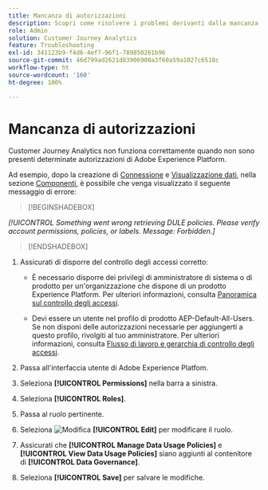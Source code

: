 ```yaml
---
title: Mancanza di autorizzazioni
description: Scopri come risolvere i problemi derivanti dalla mancanza di autorizzazioni
role: Admin
solution: Customer Journey Analytics
feature: Troubleshooting
exl-id: 341123b9-f4d6-4ef7-96f1-789850261b96
source-git-commit: 46d799ad2621d83906908a3f60a59a1027c6518c
workflow-type: ht
source-wordcount: '160'
ht-degree: 100%

---
```


# Mancanza di autorizzazioni

Customer Journey Analytics non funziona correttamente quando non sono presenti determinate autorizzazioni di Adobe Experience Platform.

Ad esempio, dopo la creazione di [Connessione](../connections/overview.md) e [Visualizzazione dati](../data-views/data-views.md), nella sezione [Componenti](/help/data-views/create-dataview.md#components), è possibile che venga visualizzato il seguente messaggio di errore:


>[!BEGINSHADEBOX]

*[!UICONTROL Something went wrong retrieving DULE policies. Please verify account permissions, policies, or labels. Message: Forbidden.]*

>[!ENDSHADEBOX]


1. Assicurati di disporre del controllo degli accessi corretto:

   * È necessario disporre dei privilegi di amministratore di sistema o di prodotto per un&#39;organizzazione che dispone di un prodotto Experience Platform. Per ulteriori informazioni, consulta [Panoramica sul controllo degli accessi](https://experienceleague.adobe.com/docs/experience-platform/access-control/home.html?lang=it#platform-permissions).

   * Devi essere un utente nel profilo di prodotto AEP-Default-All-Users. Se non disponi delle autorizzazioni necessarie per aggiungerti a questo profilo, rivolgiti al tuo amministratore. Per ulteriori informazioni, consulta [Flusso di lavoro e gerarchia di controllo degli accessi](https://experienceleague.adobe.com/docs/experience-platform/access-control/home.html?lang=it#access-control-hierarchy-and-workflow).


1. Passa all&#39;interfaccia utente di Adobe Experience Platfom.

1. Seleziona **[!UICONTROL Permissions]** nella barra a sinistra.

1. Seleziona **[!UICONTROL Roles]**.

1. Passa al ruolo pertinente.

1. Seleziona ![Modifica](https://spectrum.adobe.com/static/icons/workflow_18/Smock_Edit_18_N.svg) **[!UICONTROL Edit]** per modificare il ruolo.

1. Assicurati che **[!UICONTROL Manage Data Usage Policies]** e **[!UICONTROL View Data Usage Policies]** siano aggiunti al contenitore di **[!UICONTROL Data Governance]**.

1. Seleziona **[!UICONTROL Save]** per salvare le modifiche.
